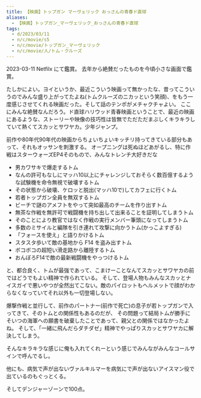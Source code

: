 ```yaml
---
title: 【映画】トップガン マーヴェリック おっさんの青春ド直球
aliases:
  - 【映画】トップガン_マーヴェリック_おっさんの青春ド直球
tags:
  - d/2023/03/11
  - n/c/movie/s5
  - n/c/movie/トップガン_マーヴェリック
  - n/c/movie/人/トム・クルーズ
---
```


2023-03-11 Netfilx にて鑑賞。
去年から絶賛だったものを今頃小さな画面で鑑賞。

たしかによい。ヨイというか、最近こういう映画って無かったな、昔ってこういうのでみんな盛り上がってたよね(トムクルーズのニカッという笑顔)、をもう一度感じさせてくれる映画だった。そして話のテンポがメチャクチャよい。
ここにみんな絶賛なんだろう。ド直球ハリウッド青春映画ということで、最近の映画にあるような、ストーリーや映像の技巧性は皆無でただただまぶしくキラキラしていて熱くてスカッとサワヤカ。少年ジャンプ。

前作や80年代90年代の映画からちょいちょいキッチリ持ってきている部分もあって、それもオッサンを刺激する。
オープニングは死ぬほどあがるし、特に作戦はスターウォーズEP4そのもので、みんなトレンチ大好きだな

- 男カワサキで爆走するトム
- なんの許可もなしにマッハ10以上にチャレンジしておそらく数百億するような試験機を命令無視で破壊するトム
- その状態から破壊、ケロッと脱出(マッハ10で)してカフェに行くトム
- 若者トップガン全員を無双するトム
- ビーチで謎のアメフトをやって突如最高のチームを作り出すトム
- 無茶な作戦を無許可で戦闘機を持ち出して出来ることを証明してしまうトム
- そのことにより教官ではなく作戦の実行メンバー筆頭になってしまうトム
- 多数のミサイルと編隊を引き連れて攻撃に向かうトム(かっこよすぎる)
- 「フォースを使え」と語りかけるトム
- スタスタ歩いて敵の基地から F14 を盗み出すトム
- ボコボコの超短い滑走路から離陸するトム
- おんぼろF14で敵の最新戦闘機をやっつけるトム

と、都合良く、トムが最強であって、こまけーことなんてスカッとサワヤカの前ではどうでもよい精神で作られている。
そして、登場人物もみんなスカッとナイスガイで悪いやつが全然出てこない。敵のパイロットもヘルメットで顔がわからなくなっていてそれ以外も一切登場しない。

爆撃作戦と並行して、前作のパートナー(前作で死亡)の息子が若トップガンで入ってきて、そのトムとの関係性もあるのだが、
その問題って結局トムが勝手にそいつの海軍への願書を破棄したことであって、親父との関係ではなかったよね。
そして、「一緒に飛んだらダチダゼ」精神でやっぱりスカッとサワヤカに解決してしまう。

そんなキラキラな感じに俺も入れてくれーという感じでみんながみんなコールサインで呼んでるし。

他にも、病気で声が出ないヴァルキルマーを病気にで声が出ないアイスマン役で出ているのもぐっとくる。

そしてデンジャーゾーンで100点。



